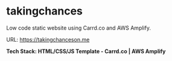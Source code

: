 # takingchances

Low code static website using Carrd.co and AWS Amplify.

URL: https://takingchanceson.me 

**Tech Stack: HTML/CSS/JS Template - Carrd.co | AWS Amplify**
